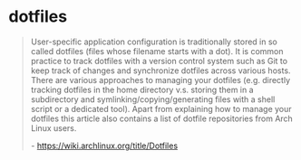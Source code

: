 # dotfiles

> User-specific application configuration is traditionally stored in so called dotfiles (files whose filename starts
> with a dot). It is common practice to track dotfiles with a version control system such as Git to keep track of
> changes
> and synchronize dotfiles across various hosts. There are various approaches to managing your dotfiles (e.g. directly
> tracking dotfiles in the home directory v.s. storing them in a subdirectory and symlinking/copying/generating files
> with
> a shell script or a dedicated tool). Apart from explaining how to manage your dotfiles this article also contains a
> list
> of dotfile repositories from Arch Linux users.
> 
> \- https://wiki.archlinux.org/title/Dotfiles


